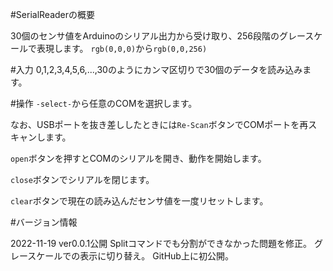 #SerialReaderの概要

30個のセンサ値をArduinoのシリアル出力から受け取り、256段階のグレースケールで表現します。
`rgb(0,0,0)`から`rgb(0,0,256)`

#入力
0,1,2,3,4,5,6,...,30のようにカンマ区切りで30個のデータを読み込みます。

#操作
`-select-`から任意のCOMを選択します。

なお、USBポートを抜き差ししたときには`Re-Scan`ボタンでCOMポートを再スキャンします。

`open`ボタンを押すとCOMのシリアルを開き、動作を開始します。

`close`ボタンでシリアルを閉じます。

`clear`ボタンで現在の読み込んだセンサ値を一度リセットします。

#バージョン情報

2022-11-19 ver0.0.1公開
  Splitコマンドでも分割ができなかった問題を修正。
  グレースケールでの表示に切り替え。
  GitHub上に初公開。
